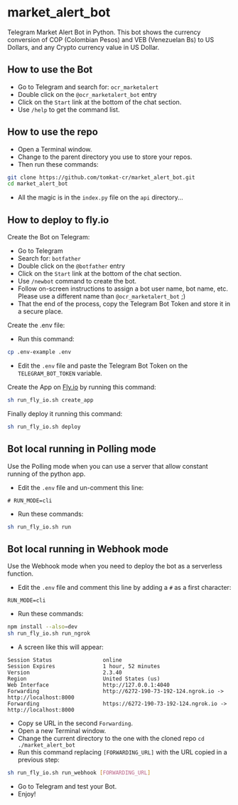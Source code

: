 # market_alert_bot
Telegram Market Alert Bot in Python.
This bot shows the currency conversion of COP (Colombian Pesos) and VEB (Venezuelan Bs) to US Dollars, and any Crypto currency value in US Dollar.

## How to use the Bot

- Go to Telegram and search for: `ocr_marketalert`
- Double click on the `@ocr_marketalert_bot` entry
- Click on the `Start` link at the bottom of the chat section.
- Use `/help` to get the command list.

## How to use the repo

- Open a Terminal window.
- Change to the parent directory you use to store your repos.
- Then run these commands:

```bash
git clone https://github.com/tomkat-cr/market_alert_bot.git
cd market_alert_bot
```

- All the magic is in the `index.py` file on the `api` directory...

## How to deploy to fly.io

Create the Bot on Telegram:

- Go to Telegram
- Search for: `botfather`
- Double click on the `@botfather` entry
- Click on the `Start` link at the bottom of the chat section.
- Use `/newbot` command to create the bot.
- Follow on-screen instructions to assign a bot user name, bot name, etc. Please use a different name than `@ocr_marketalert_bot` ;)
- That the end of the process, copy the Telegram Bot Token and store it in a secure place.

Create the .env file:

- Run this command:

```bash
cp .env-example .env
```

- Edit the `.env` file and paste the Telegram Bot Token on the 
`TELEGRAM_BOT_TOKEN` variable.

Create the App on [Fly.io](https://fly.io) by running this command:

```bash
sh run_fly_io.sh create_app
```

Finally deploy it running this command:

```bash
sh run_fly_io.sh deploy
```

## Bot local running in Polling mode

Use the Polling mode when you can use a server that allow constant running of the python app.

- Edit the `.env` file and un-comment this line:

```
# RUN_MODE=cli
```

- Run these commands:

```bash
sh run_fly_io.sh run
```

## Bot local running in Webhook mode

Use the Webhook mode when you need to deploy the bot as a serverless function.

- Edit the `.env` file and comment this line by adding a `#` as a first character:

```
RUN_MODE=cli
```

- Run these commands:

```bash
npm install --also=dev
sh run_fly_io.sh run_ngrok
```

- A screen like this will appear:

```
Session Status                online
Session Expires               1 hour, 52 minutes
Version                       2.3.40
Region                        United States (us)
Web Interface                 http://127.0.0.1:4040
Forwarding                    http://6272-190-73-192-124.ngrok.io -> http://localhost:8000
Forwarding                    https://6272-190-73-192-124.ngrok.io -> http://localhost:8000
```

- Copy se URL in the second `Forwarding`.
- Open a new Terminal window.
- Change the current directory to the one with the cloned repo `cd ./market_alert_bot`
- Run this command replacing `[FORWARDING_URL]` with the URL copied in a previous step:

```bash
sh run_fly_io.sh run_webhook [FORWARDING_URL]
```
- Go to Telegram and test your Bot.
- Enjoy!
